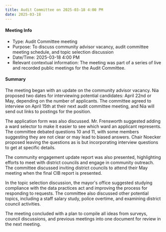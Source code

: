 ```yaml
---
title: Audit Committee on 2025-03-18 4:00 PM
date: 2025-03-18
---
```

#### Meeting Info
* Type: Audit Committee meeting
* Purpose: To discuss community advisor vacancy, audit committee meeting schedule, and topic selection discussion
* Date/Time: 2025-03-18 4:00 PM
* Relevant contextual information: The meeting was part of a series of live and recorded public meetings for the Audit Committee.

#### Summary

The meeting began with an update on the community advisor vacancy. Nia proposed two dates for interviewing potential candidates: April 22nd or May, depending on the number of applicants. The committee agreed to interview on April 15th at their next audit committee meeting, and Nia will send out links to postings for the position.

The application form was also discussed. Mr. Frensworth suggested adding a ward selector to make it easier to see which ward an applicant represents. The committee debated questions 10 and 11, with some members suggesting they are not clear or may lead to biased answers. Chair Noecker proposed leaving the questions as is but incorporating interview questions to get at specific details.

The community engagement update report was also presented, highlighting efforts to meet with district councils and engage in community outreach. The committee discussed inviting district councils to attend their May meeting when the final CIB report is presented.

In the topic selection discussion, the mayor's office suggested studying compliance with the data practices act and improving the process for responding to requests. The committee also discussed other potential topics, including a staff salary study, police overtime, and examining district council activities.

The meeting concluded with a plan to compile all ideas from surveys, council discussions, and previous meetings into one document for review in the next meeting.

